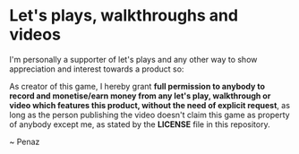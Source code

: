 # Let's plays, walkthroughs and videos
I'm personally a supporter of let's plays and any other way to show
appreciation and interest towards a product so:

As creator of this game, I hereby grant **full permission to anybody to
record and monetise/earn money from any let's play, walkthrough or video which
features this product, without the need of explicit request**, as long as the person
publishing the video doesn't claim this game as property of anybody except me,
as stated by the **LICENSE** file in this repository.

~ Penaz
